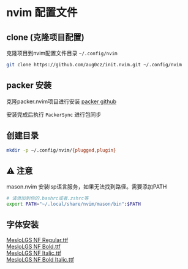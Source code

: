 # nvim 配置文件

## clone (克隆项目配置)
克隆项目到nvim配置文件目录 `~/.config/nvim`

```bash
git clone https://github.com/aug0cz/init.nvim.git ~/.config/nvim
```

## packer 安装

克隆packer.nvim项目进行安装
[packer github](https://github.com/wbthomason/packer.nvim)

安装完成后执行 `PackerSync` 进行包同步

## 创建目录

```bash
mkdir -p ~/.config/nvim/{plugged,plugin}
```


## ⚠️ 注意
mason.nvim 安装lsp语言服务，如果无法找到路径。需要添加PATH
```bash
# 请添加到你的.bashrc或者.zshrc等
export PATH="~/.local/share/nvim/mason/bin":$PATH
```


## 字体安装

[MesloLGS NF Regular.ttf](https://github.com/romkatv/powerlevel10k-media/raw/master/MesloLGS%20NF%20Regular.ttf)  
[MesloLGS NF
Bold.ttf](https://github.com/romkatv/powerlevel10k-media/raw/master/MesloLGS%20NF%20Bold.ttf)  
[MesloLGS NF
Italic.ttf](https://github.com/romkatv/powerlevel10k-media/raw/master/MesloLGS%20NF%20Italic.ttf)  
[MesloLGS NF Bold
Italic.ttf](https://github.com/romkatv/powerlevel10k-media/raw/master/MesloLGS%20NF%20Bold%20Italic.ttf)
